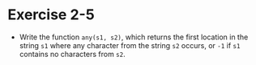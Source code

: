 # Exercise 2-5

- Write the function `any(s1, s2)`, which returns the first location in the string `s1` where any character from the string `s2`
occurs, or `-1` if `s1` contains no characters from `s2`.
